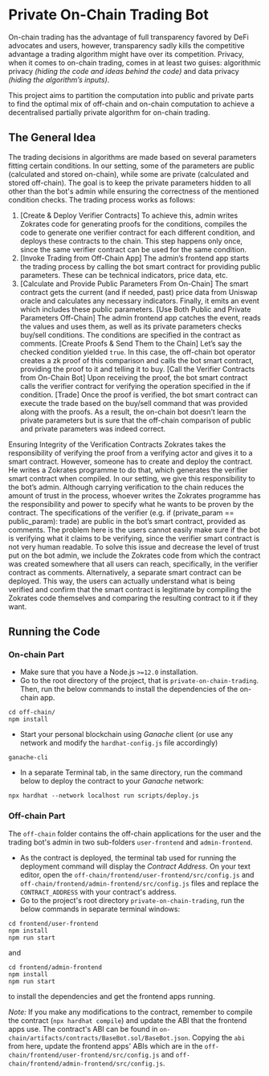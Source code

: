 # Private On-Chain Trading Bot

On-chain trading has the advantage of full transparency favored by DeFi advocates and users, however, transparency sadly kills the competitive advantage a trading algorithm might have over its competition. Privacy, when it comes to on-chain trading, comes in at least two guises: algorithmic privacy _(hiding the code and ideas behind the code)_ and data privacy _(hiding the algorithm’s inputs)_.

This project aims to partition the computation into public and private parts to find the optimal mix of off-chain and on-chain computation to achieve a decentralised partially private algorithm for on-chain trading.

## The General Idea

The trading decisions in algorithms are made based on several parameters fitting certain conditions. In our setting, some of the parameters are public (calculated and stored on-chain), while some are private (calculated and stored off-chain). The goal is to keep the private parameters hidden to all other than the bot's admin while ensuring the correctness of the mentioned condition checks.
 The trading process works as follows: 
1. [Create & Deploy Verifier Contracts] To achieve this, admin writes Zokrates code for generating proofs for the conditions, compiles the code to generate one verifier contract for each different condition, and deploys these contracts to the chain. This step happens only once, since the same verifier contract can be used for the same condition.
1. [Invoke Trading from Off-Chain App] The admin’s frontend app starts the trading process by calling the bot smart contract for providing public parameters. These can be technical indicators, price data, etc.
1. [Calculate and Provide Public Parameters From On-Chain] The smart contract gets the current (and if needed, past) price data from Uniswap oracle and calculates any necessary indicators. Finally, it emits an event which includes these public parameters. 
[Use Both Public and Private Parameters Off-Chain] The admin frontend app catches the event, reads the values and uses them, as well as its private parameters checks buy/sell conditions. The conditions are specified in the contract as comments. 
[Create Proofs & Send Them to the Chain] Let’s say the checked condition yielded `true`. In this case, the off-chain bot operator creates a zk proof of this comparison and calls the bot smart contract, providing the proof to it and telling it to buy.
[Call the Verifier Contracts from On-Chain Bot] Upon receiving the proof, the bot smart contract calls the verifier contract for verifying the operation specified in the if condition. 
[Trade] Once the proof is verified, the bot smart contract can execute the trade based on the buy/sell command that was provided along with the proofs.
As a result, the on-chain bot doesn’t learn the private parameters but is sure that the off-chain comparison of public and private parameters was indeed correct.

Ensuring Integrity of the Verification Contracts
Zokrates takes the responsibility of verifying the proof from a verifying actor and gives it to a smart contract. However, someone has to create and deploy the contract. He writes a Zokrates programme to do that, which generates the verifier smart contract when compiled. In our setting, we give this responsibility to the bot’s admin. 
Although carrying verification to the chain reduces the amount of trust in the process, whoever writes the Zokrates programme has the responsibility and power to specify what he wants to be proven by the contract. The specifications of the verifier (e.g. if (private_param == public_param): trade) are public in the bot’s smart contract, provided as comments. The problem here is the users cannot easily make sure if the bot is verifying what it claims to be verifying, since the verifier smart contract is not very human readable. 
To solve this issue and decrease the level of trust put on the bot admin, we include the Zokrates code from which the contract was created somewhere that all users can reach, specifically, in the verifier contract as comments. Alternatively, a separate smart contract can be deployed. This way, the users can actually understand what is being verified and confirm that the smart contract is legitimate by compiling the Zokrates code themselves and comparing the resulting contract to it if they want.


## Running the Code

### On-chain Part

* Make sure that you have a Node.js `>=12.0` installation.
* Go to the root directory of the project, that is `private-on-chain-trading`. Then, run the below commands to install the dependencies of the on-chain app.
```
cd off-chain/
npm install
```
* Start your personal blockchain using *Ganache* client (or use any network and modify the `hardhat-config.js` file accordingly)
```
ganache-cli
```
* In a separate Terminal tab, in the same directory, run the command below to deploy the contract to your *Ganache* network:
```
npx hardhat --network localhost run scripts/deploy.js
```
### Off-chain Part

The `off-chain` folder contains the off-chain applications for the user and the trading bot's admin in two sub-folders `user-frontend` and `admin-frontend`.

* As the contract is deployed, the terminal tab used for running the deployment command will display the *Contract Address*. On your text editor, open the `off-chain/frontend/user-frontend/src/config.js` and `off-chain/frontend/admin-frontend/src/config.js` files and replace the `CONTRACT_ADDRESS` with your contract's address.
* Go to the project's root directory `private-on-chain-trading`, run the below commands in separate terminal windows:
```
cd frontend/user-frontend
npm install
npm run start
```
and
```
cd frontend/admin-frontend
npm install
npm run start
```
to install the dependencies and get the frontend apps running.

_*Note:*_ If you make any modifications to the contract, remember to compile the contract (`npx hardhat compile`) and update the ABI that the frontend apps use. The contract's ABI can be found in `on-chain/artifacts/contracts/BaseBot.sol/BaseBot.json`. Copying the `abi` from here, update the frontend apps' ABIs which are in the `off-chain/frontend/user-frontend/src/config.js` and `off-chain/frontend/admin-frontend/src/config.js`.
